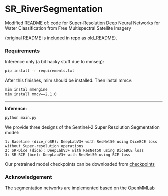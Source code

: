 # SR_RiverSegmentation

Modified README of: code for Super-Resolution Deep Neural Networks for Water Classification from Free Multispectral Satellite Imagery

(original README is included in repo as old_README).
### Requirements

Inference only (a bit hacky stuff due to mmseg):

```bash
pip install -r requirements.txt
```

After this finishes, mim should be installed. Then instal mmcv:
```bash
mim instal mmengine
mim install mmcv==2.1.0
```
 
---

**Inference:**

```bash
python main.py
```

We provide three designs of the Sentinel-2 Super Resolution Segmentation model:
```
1: Baseline (dice_noSR): DeepLabV3+ with ResNet50 using DiceBCE loss without Super-resolution operations
2: SR-Dice (dice): DeepLabV3+ with ResNet50 using DiceBCE loss
3: SR-BCE (bce): DeepLabV3+ with ResNet50 using BCE loss
```

Our pretrained model checkpoints can be downloaded from [checkpoints](https://drive.google.com/drive/folders/1u3jlJdKWEbR0TaA9opYDEVvcF4YA5W6p?usp=sharing)


### Acknowledgement

The segmentation networks are implemented based on the [OpenMMLab](https://github.com/open-mmlab/mmsegmentation)
